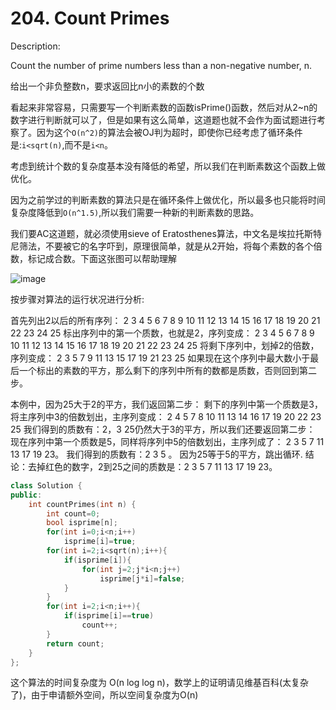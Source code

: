 # 204. Count Primes

Description:

Count the number of prime numbers less than a non-negative number, n.

给出一个非负整数n，要求返回比n小的素数的个数

看起来非常容易，只需要写一个判断素数的函数isPrime()函数，然后对从2~n的数字进行判断就可以了，但是如果有这么简单，这道题也就不会作为面试题进行考察了。因为这个```O(n^2)```的算法会被OJ判为超时，即使你已经考虑了循环条件是:```i<sqrt(n)```,而不是```i<n```。

考虑到统计个数的复杂度基本没有降低的希望，所以我们在判断素数这个函数上做优化。

因为之前学过的判断素数的算法只是在循环条件上做优化，所以最多也只能将时间复杂度降低到```O(n^1.5)```,所以我们需要一种新的判断素数的思路。

我们要AC这道题，就必须使用sieve of Eratosthenes算法，中文名是埃拉托斯特尼筛法，不要被它的名字吓到，原理很简单，就是从2开始，将每个素数的各个倍数，标记成合数。下面这张图可以帮助理解

![image](https://leetcode.com/static/images/solutions/Sieve_of_Eratosthenes_animation.gif)

按步骤对算法的运行状况进行分析:

首先列出2以后的所有序列：
2 3 4 5 6 7 8 9 10 11 12 13 14 15 16 17 18 19 20 21 22 23 24 25
标出序列中的第一个质数，也就是2，序列变成：
2 3 4 5 6 7 8 9 10 11 12 13 14 15 16 17 18 19 20 21 22 23 24 25
将剩下序列中，划掉2的倍数，序列变成：
2 3 5 7 9 11 13 15 17 19 21 23 25
如果现在这个序列中最大数小于最后一个标出的素数的平方，那么剩下的序列中所有的数都是质数，否则回到第二步。

本例中，因为25大于2的平方，我们返回第二步：
剩下的序列中第一个质数是3，将主序列中3的倍数划出，主序列变成：
2 4 5 7 8 10 11 13 14 16 17 19 20 22 23 25
我们得到的质数有：2，3
25仍然大于3的平方，所以我们还要返回第二步：
现在序列中第一个质数是5，同样将序列中5的倍数划出，主序列成了：
2 3 5 7 11 13 17 19 23。
我们得到的质数有：2 3 5 。
因为25等于5的平方，跳出循环.
结论：去掉红色的数字，2到25之间的质数是：2 3 5 7 11 13 17 19 23。

```c++
class Solution {
public:
    int countPrimes(int n) {
        int count=0;
        bool isprime[n];
        for(int i=0;i<n;i++)
            isprime[i]=true;
        for(int i=2;i<sqrt(n);i++){
            if(isprime[i]){
                for(int j=2;j*i<n;j++)
                    isprime[j*i]=false;
            }
        }
        for(int i=2;i<n;i++){
            if(isprime[i]==true)
                count++;
        }
        return count;
    }
};
```
这个算法的时间复杂度为 O(n log log n)，数学上的证明请见维基百科(太复杂了)，由于申请额外空间，所以空间复杂度为O(n)
